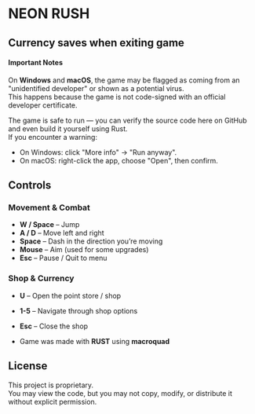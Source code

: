 # NEON RUSH
## Currency saves when exiting game


#### Important Notes

On **Windows** and **macOS**, the game may be flagged as coming from an "unidentified developer" or shown as a potential virus.  
This happens because the game is not code-signed with an official developer certificate.  

The game is safe to run — you can verify the source code here on GitHub and even build it yourself using Rust.  
If you encounter a warning:  

- On Windows: click "More info" → "Run anyway".  
- On macOS: right-click the app, choose "Open", then confirm.

## Controls

### Movement & Combat
- **W / Space** – Jump  
- **A / D** – Move left and right  
- **Space** – Dash in the direction you’re moving  
- **Mouse** – Aim (used for some upgrades)  
- **Esc** – Pause / Quit to menu  

### Shop & Currency
- **U** – Open the point store / shop  
- **1-5** – Navigate through shop options  
- **Esc** – Close the shop  

  
- Game was made with  **RUST** using **macroquad**

## License
This project is proprietary.  
You may view the code, but you may not  copy, modify, or distribute it without explicit permission.  

